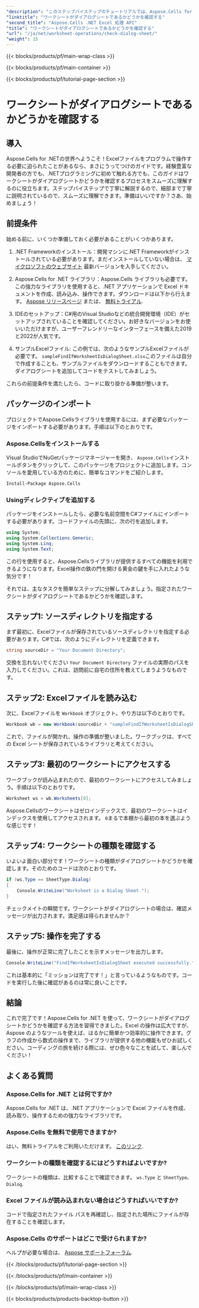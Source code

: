 ```yaml
---
"description": "このステップバイステップのチュートリアルでは、Aspose.Cells for .NET を使用してワークシートがダイアログ シートであるかどうかを確認する方法を学習します。"
"linktitle": "ワークシートがダイアログシートであるかどうかを確認する"
"second_title": "Aspose.Cells .NET Excel 処理 API"
"title": "ワークシートがダイアログシートであるかどうかを確認する"
"url": "/ja/net/worksheet-operations/check-dialog-sheet/"
"weight": 15
---
```


{{< blocks/products/pf/main-wrap-class >}}

{{< blocks/products/pf/main-container >}}

{{< blocks/products/pf/tutorial-page-section >}}

# ワークシートがダイアログシートであるかどうかを確認する

## 導入

Aspose.Cells for .NETの世界へようこそ！Excelファイルをプログラムで操作する必要に迫られたことがあるなら、まさにうってつけのガイドです。経験豊富な開発者の方でも、.NETプログラミングに初めて触れる方でも、このガイドはワークシートがダイアログシートかどうかを確認するプロセスをスムーズに理解するのに役立ちます。ステップバイステップで丁寧に解説するので、細部まで丁寧に説明されているので、スムーズに理解できます。準備はいいですか？さあ、始めましょう！

## 前提条件

始める前に、いくつか準備しておく必要があることがいくつかあります。

1. .NET Frameworkのインストール：開発マシンに.NET Frameworkがインストールされている必要があります。まだインストールしていない場合は、 [マイクロソフトのウェブサイト](https://dotnet.microsoft.com/download) 最新バージョンを入手してください。

2. Aspose.Cells for .NET ライブラリ：Aspose.Cells ライブラリも必要です。この強力なライブラリを使用すると、.NET アプリケーションで Excel ドキュメントを作成、読み込み、操作できます。ダウンロードは以下から行えます。 [Aspose リリースページ](https://releases.aspose.com/cells/net/) または、 [無料トライアル](https://releases。aspose.com/).

3. IDEのセットアップ：C#用のVisual Studioなどの統合開発環境（IDE）がセットアップされていることを確認してください。お好きなバージョンをお使いいただけますが、ユーザーフレンドリーなインターフェースを備えた2019と2022が人気です。

4. サンプルExcelファイル: この例では、次のようなサンプルExcelファイルが必要です。 `sampleFindIfWorksheetIsDialogSheet.xlsx`このファイルは自分で作成することも、サンプルファイルをダウンロードすることもできます。ダイアログシートを追加してコードをテストしてみましょう。

これらの前提条件を満たしたら、コードに取り掛かる準備が整います。

## パッケージのインポート

プロジェクトでAspose.Cellsライブラリを使用するには、まず必要なパッケージをインポートする必要があります。手順は以下のとおりです。

### Aspose.Cellsをインストールする

Visual StudioでNuGetパッケージマネージャーを開き、 `Aspose.Cells`インストールボタンをクリックして、このパッケージをプロジェクトに追加します。コンソールを愛用している方のために、簡単なコマンドをご紹介します。

```bash
Install-Package Aspose.Cells
```

### Usingディレクティブを追加する

パッケージをインストールしたら、必要な名前空間をC#ファイルにインポートする必要があります。コードファイルの先頭に、次の行を追加します。

```csharp
using System;
using System.Collections.Generic;
using System.Linq;
using System.Text;
```

この行を使用すると、Aspose.Cellsライブラリが提供するすべての機能を利用できるようになります。Excel操作の鉄の門を開ける黄金の鍵を手に入れたような気分です！

それでは、主なタスクを簡単なステップに分解してみましょう。指定されたワークシートがダイアログシートであるかどうかを確認します。 

## ステップ1: ソースディレクトリを指定する

まず最初に、Excelファイルが保存されているソースディレクトリを指定する必要があります。C#では、次のようにディレクトリを定義できます。

```csharp
string sourceDir = "Your Document Directory";
```

交換を忘れないでください `Your Document Directory` ファイルの実際のパスを入力してください。これは、訪問前に自宅の住所を教えてしまうようなものです。

## ステップ2: Excelファイルを読み込む

次に、Excelファイルを `Workbook` オブジェクト。やり方は以下のとおりです。

```csharp
Workbook wb = new Workbook(sourceDir + "sampleFindIfWorksheetIsDialogSheet.xlsx");
```

これで、ファイルが開かれ、操作の準備が整いました。ワークブックは、すべての Excel シートが保存されているライブラリと考えてください。

## ステップ3: 最初のワークシートにアクセスする

ワークブックが読み込まれたので、最初のワークシートにアクセスしてみましょう。手順は以下のとおりです。

```csharp
Worksheet ws = wb.Worksheets[0];
```

Aspose.Cellsのワークシートはゼロインデックスで、最初のワークシートはインデックスを使用してアクセスされます。 `0`まるで本棚から最初の本を選ぶような感じです！

## ステップ4: ワークシートの種類を確認する

いよいよ面白い部分です！ワークシートの種類がダイアログシートかどうかを確認します。そのためのコードは次のとおりです。

```csharp
if (ws.Type == SheetType.Dialog)
{
    Console.WriteLine("Worksheet is a Dialog Sheet.");
}
```

チェックメイトの瞬間です。ワークシートがダイアログシートの場合は、確認メッセージが出力されます。満足感は得られませんか？

## ステップ5: 操作を完了する

最後に、操作が正常に完了したことを示すメッセージを出力します。

```csharp
Console.WriteLine("FindIfWorksheetIsDialogSheet executed successfully.");
```

これは基本的に「ミッションは完了です！」と言っているようなものです。コードを実行した後に確認があるのは常に良いことです。

## 結論

これで完了です！Aspose.Cells for .NET を使って、ワークシートがダイアログシートかどうかを確認する方法を習得できました。Excel の操作は広大ですが、Aspose のようなツールを使えば、はるかに簡単かつ効率的に操作できます。グラフの作成から数式の操作まで、ライブラリが提供する他の機能もぜひお試しください。コーディングの旅を続ける際には、ぜひ色々なことを試して、楽しんでください！

## よくある質問

### Aspose.Cells for .NET とは何ですか?  
Aspose.Cells for .NET は、.NET アプリケーションで Excel ファイルを作成、読み取り、操作するための強力なライブラリです。

### Aspose.Cells を無料で使用できますか?  
はい、無料トライアルをご利用いただけます。 [このリンク](https://releases。aspose.com/).

### ワークシートの種類を確認するにはどうすればよいですか?  
ワークシートの種類は、比較することで確認できます。 `ws.Type` と `SheetType。Dialog`.

### Excel ファイルが読み込まれない場合はどうすればいいですか?  
コードで指定されたファイル パスを再確認し、指定された場所にファイルが存在することを確認します。

### Aspose.Cells のサポートはどこで受けられますか?  
ヘルプが必要な場合は、 [Aspose サポートフォーラム](https://forum。aspose.com/c/cells/9).


{{< /blocks/products/pf/tutorial-page-section >}}

{{< /blocks/products/pf/main-container >}}

{{< /blocks/products/pf/main-wrap-class >}}

{{< blocks/products/products-backtop-button >}}